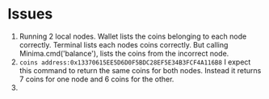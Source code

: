 # Issues

1) Running 2 local nodes. Wallet lists the coins belonging to each node correctly. Terminal lists each nodes coins correctly. But calling Minima.cmd('balance'), lists the coins from the incorrect node.
2) ```coins address:0x13370615EE5D6D0F5BDC28EF5E34B3FCF4A116B8``` I expect this command to return the same coins for both nodes. Instead it returns 7 coins for one node and 6 coins for the other.
3) 